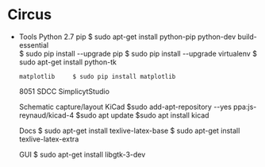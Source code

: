 # Circus

- Tools
   Python 2.7
      pip            $ sudo apt-get install python-pip python-dev build-essential      
                     $ sudo pip install --upgrade pip 
                     $ sudo pip install --upgrade virtualenv 
                     $ sudo apt-get install python-tk    
      
      matplotlib     $ sudo pip install matplotlib

   8051
      SDCC
      SimplicytStudio

   Schematic capture/layout
      KiCad
         $sudo add-apt-repository --yes ppa:js-reynaud/kicad-4
         $sudo apt update
         $sudo apt install kicad

   Docs
      $ sudo apt-get install texlive-latex-base
      $ sudo apt-get install texlive-latex-extra

   GUI
      $ sudo apt-get install libgtk-3-dev

